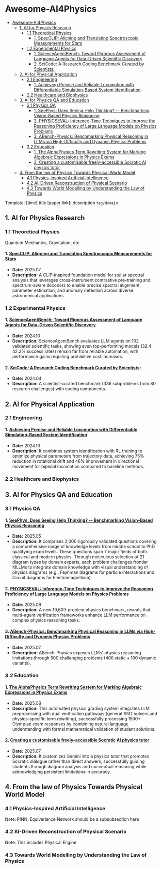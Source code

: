 # Awesome-AI4Physics

<!-- START doctoc -->
<!-- END doctoc -->

- [Awesome-AI4Physics](#awesome-ai4physics)
  - [1. AI for Physics Research](#1-ai-for-physics-research)
    - [1.1 Theoretical Physics](#11-theoretical-physics)
      - [1. SpecCLIP: Aligning and Translating Spectroscopic Measurements for Stars](#1-specclip-aligning-and-translating-spectroscopic-measurements-for-stars)
    - [1.2 Experimental Physics](#12-experimental-physics)
      - [1. ScienceAgentBench: Toward Rigorous Assessment of Language Agents for Data-Driven Scientific Discovery](#1-scienceagentbench-toward-rigorous-assessment-of-language-agents-for-data-driven-scientific-discovery)
      - [2. SciCode: A Research Coding Benchmark Curated by Scientists:](#2-scicode-a-research-coding-benchmark-curated-by-scientists)
  - [2. AI for Physical Application](#2-ai-for-physical-application)
    - [2.1 Engineering](#21-engineering)
      - [1. Achieving Precise and Reliable Locomotion with Differentiable Simulation-Based System Identification](#1-achieving-precise-and-reliable-locomotion-with-differentiable-simulation-based-system-identification)
    - [2.2 Healthcare and Biophysics](#22-healthcare-and-biophysics)
  - [3. AI for Physics QA and Education](#3-ai-for-physics-qa-and-education)
    - [3.1 Physics QA](#31-physics-qa)
      - [1. SeePhys: Does Seeing Help Thinking? -- Benchmarking Vision-Based Physics Reasoning](#1-seephys-does-seeing-help-thinking----benchmarking-vision-based-physics-reasoning)
      - [2. PHYSICSEVAL: Inference-Time Techniques to Improve the Reasoning Proficiency of Large Language Models on Physics Problems](#2-physicseval-inference-time-techniques-to-improve-the-reasoning-proficiency-of-large-language-models-on-physics-problems)
      - [3. ABench-Physics: Benchmarking Physical Reasoning in LLMs via High-Difficulty and Dynamic Physics Problems](#3-abench-physics-benchmarking-physical-reasoning-in-llms-via-high-difficulty-and-dynamic-physics-problems)
    - [3.2 Education](#32-education)
      - [1. The AlphaPhysics Term Rewriting System for Marking Algebraic Expressions in Physics Exams](#1-the-alphaphysics-term-rewriting-system-for-marking-algebraic-expressions-in-physics-exams)
      - [2. Creating a customisable freely-accessible Socratic AI physics tutor](#2-creating-a-customisable-freely-accessible-socratic-ai-physics-tutor)
  - [4. From the law of Physics Towards Physical World Model](#4-from-the-law-of-physics-towards-physical-world-model)
    - [4.1 Physics-Inspired Artificial Intelligence](#41-physics-inspired-artificial-intelligence)
    - [4.2 AI-Driven Reconstruction of Physical Scenario](#42-ai-driven-reconstruction-of-physical-scenario)
    - [4.3 Towards World Modelling by Understanding the Law of Physics](#43-towards-world-modelling-by-understanding-the-law-of-physics)


 Template: [time] title [paper link]: description `tag/domain` 

## 1. AI for Physics Research

### 1.1 Theoretical Physics

Quantum Mechanics, Gravitation, etc.
#### 1. [SpecCLIP: Aligning and Translating Spectroscopic Measurements for Stars](https://arxiv.org/pdf/2507.01939)
- **Date:** 2025.07
- **Description:** A CLIP-inspired foundation model for stellar spectral analysis that leverages cross-instrument contrastive pre-training and spectrum-aware decoders to enable precise spectral alignment, parameter estimation, and anomaly detection across diverse astronomical applications.

### 1.2 Experimental Physics
#### 1. [ScienceAgentBench: Toward Rigorous Assessment of Language Agents for Data-Driven Scientific Discovery](https://arxiv.org/pdf/2410.05080)
- **Date:** 2024.10
- **Description:** ScienceAgentBench evaluates LLM agents on 102 validated scientific tasks, showing even top-performing models (32.4-42.2% success rates) remain far from reliable automation, with performance gains requiring prohibitive cost increases. 

#### 2. [SciCode: A Research Coding Benchmark Curated by Scientists](https://arxiv.org/abs/2407.13168):
- **Date:** 2024.04
- **Description:** A scientist-curated benchmark (338 subproblems from 80 research challenges) with coding components. 

## 2. AI for Physical Application

### 2.1 Engineering
  #### 1. [Achieving Precise and Reliable Locomotion with Differentiable Simulation-Based System Identification](https://arxiv.org/html/2508.04696v1)
- **Date:** 2024.10
- **Description:** It combines system identification with RL training to optimize physical parameters from trajectory data, achieving 75% reduction in rotational drift and 46% improvement in directional movement for bipedal locomotion compared to baseline methods.
  
### 2.2 Healthcare and Biophysics


## 3. AI for Physics QA and Education
### 3.1 Physics QA
#### 1. [SeePhys: Does Seeing Help Thinking? -- Benchmarking Vision-Based Physics Reasoning](https://arxiv.org/abs/2505.19099)
- **Date:** 2025.05
- **Description:** It comprises 2,000 rigorously validated questions covering a comprehensive range of knowledge levels from middle school to PhD qualifying exam levels. These questions span 7 major fields of both classical and modern physics. Through meticulous selection of 21 diagram types by domain experts, each problem challenges frontier MLLMs to integrate domain knowledge with visual understanding of physics diagrams (e.g., Feynman diagrams for particle interactions and Circuit diagrams for Electromagnetism).
  
#### 2. [PHYSICSEVAL: Inference-Time Techniques to Improve the Reasoning Proficiency of Large Language Models on Physics Problems](https://arxiv.org/pdf/2508.00079)
- **Date:** 2025.08
- **Description:** A new 19,609-problem physics benchmark, reveals that multi-agent verification frameworks enhance LLM performance on complex physics reasoning tasks. 

#### 3. [ABench-Physics: Benchmarking Physical Reasoning in LLMs via High-Difficulty and Dynamic Physics Problems](https://arxiv.org/pdf/2507.04766)
- **Date:** 2025.07
- **Description:**  ABench-Physics exposes LLMs' physics reasoning limitations through 500 challenging problems (400 static + 100 dynamic variants). 


### 3.2 Education
#### 1. [The AlphaPhysics Term Rewriting System for Marking Algebraic Expressions in Physics Exams](https://arxiv.org/pdf/2507.18337)
- **Date:** 2025.08
- **Description:** This automated physics grading system integrates LLM preprocessing with dual verification pathways (general SMT solvers and physics-specific term rewriting), successfully processing 1500+ Olympiad exam responses by combining natural language understanding with formal mathematical validation of student solutions.
  
#### 2. [Creating a customisable freely-accessible Socratic AI physics tutor](https://arxiv.org/pdf/2507.05795)
- **Date:** 2025.07
- **Description:** It customizes Gemini into a physics tutor that promotes Socratic dialogue rather than direct answers, successfully guiding students through diagram analysis and conceptual reasoning while acknowledging persistent limitations in accuracy.


## 4. From the law of Physics Towards Physical World Model

### 4.1 Physics-Inspired Artificial Intelligence

Note: PINN, Equivariance Network should be a subsubsection here


### 4.2 AI-Driven Reconstruction of Physical Scenario

Note: This includes Physical Engine


### 4.3 Towards World Modelling by Understanding the Law of Physics
